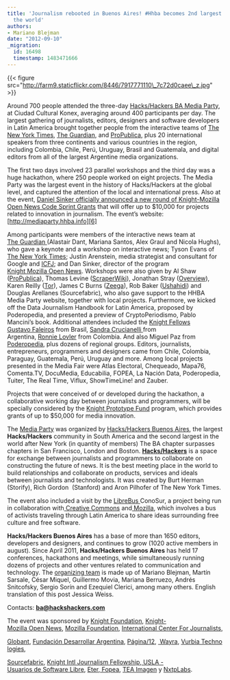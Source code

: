 ```yaml
---
title: 'Journalism rebooted in Buenos Aires! #Hhba becomes 2nd largest chapter in
  the world'
authors:
- Mariano Blejman
date: "2012-09-10"
_migration:
  id: 16498
  timestamp: 1483471666
---
```


{{< figure src="http://farm9.staticflickr.com/8446/7917771110\_7c72d0caee\_z.jpg" >}}

Around 700 people attended the three-day [Hacks/Hackers BA Media Party][1], at Ciudad Cultural Konex, averaging around 400 participants per day. The largest gathering of journalists, editors, designers and software developers in Latin America brought together people from the interactive teams of [The New York Times][2], [The Guardian][3], and [ProPublica][4], plus 20 international speakers from three continents and various countries in the region, including Colombia, Chile, Perú, Uruguay, Brasil and Guatemala, and digital editors from all of the largest Argentine media organizations.

The first two days involved 23 parallel workshops and the third day was a huge hackathon, where 250 people worked on eight projects. The Media Party was the largest event in the history of Hacks/Hackers at the global level, and captured the attention of the local and international press. Also at the event, [Daniel Sinker officially announced a new round of Knight-Mozilla Open News Code Sprint Grants][5] that will offer up to $10,000 for projects related to innovation in journalism. The event’s website: [http://mediaparty.hhba.info][6]

Among participants were members of the interactive news team at [The Guardian ][6](Alastair Dant, Mariana Santos, Alex Graul and Nicola Hughs), who gave a keynote and a workshop on interactive news; Tyson Evans of [The New York Times][6]; Justin Arenstein, media strategist and consultant for Google and [ICFJ][6]; and Dan Sinker, director of the program [Knight Mozilla Open News][6]. Workshops were also given by Al Shaw ([ProPublica][6]), Thomas Levine ([ScraperWiki][6]), Jonathan Stray ([Overview][6]), Karen Reilly ([Tor][6]), James C Burns ([Zeega][6]), Rob Baker ([Ushahidi][6]) and Douglas Arellanes (Sourcefabric), who also gave support to the HHBA Media Party website, together with local projects. Furthermore, we kicked off the Data Journalism Handbook for Latin America, proposed by Poderopedia, and presented a preview of CryptoPeriodismo, Pablo Mancini&#8217;s book. Additional attendees included the [Knight Fellows][7] [Gustavo Faleiros][6] from Brasil, [Sandra Crucianelli ][6]from Argentina, [Ronnie Lovler][6] from Colombia. And also Miguel Paz from [Poderopedia][6], plus dozens of regional groups. Editors, journalists, entrepreneurs, programmers and designers came from Chile, Colombia, Paraguay, Guatemala, Perú, Uruguay and more. Among local projects presented in the Media Fair were Atlas Electoral, Chequeado, Mapa76, Comenta.TV, DocuMedia, Educabilia, FOPEA, La Nación Data, Poderopedia, Tuiter, The Real Time, Viflux, ShowTimeLine! and Zauber.

Projects that were conceived of or developed during the hackathon, a collaborative working day between journalists and programmers, will be specially considered by the [Knight Prototype Fund][8] program, which provides grants of up to $50,000 for media innovation.

The [Media Party][6] was organized by [Hacks/Hackers Buenos Aires][6], the largest **Hacks/Hackers** community in South America and the second largest in the world after New York (in quantity of members) The BA chapter surpasses chapters in San Francisco, London and Boston. [**Hacks/Hackers**][6] is a space for exchange between journalists and programmers to collaborate on constructing the future of news. It is the best meeting place in the world to build relationships and collaborate on products, services and ideals between journalists and technologists. It was created by Burt Herman (Storify), Rich Gordon  (Stanford) and Aron Pilhofer of The New York Times.

The event also included a visit by the [LibreBus ][6]ConoSur, a project being run in collaboration with[ Creative Commons][6] and[ Mozilla][6], which involves a bus of activists traveling through Latin America to share ideas surrounding free culture and free software.

**Hacks/Hackers Buenos Aires** has a base of more than 1650 editors, developers and designers, and continues to grow (1020 active members in august). Since April 2011, **Hacks/Hackers Buenos Aires** has held 17 conferences, hackathons and meetings, while simultaneously running dozens of projects and other ventures related to communication and technology. The [organizing team][9] is made up of Mariano Blejman, Martín Sarsale, César Miquel, Guillermo Movia, Mariana Berruezo, Andrés Snitcofsky, Sergio Sorín and Ezequiel Clerici, among many others. English translation of this post Jessica Weiss.

Contacts: **[ba@hackshackers.com][6]**

The event was sponsored by [Knight Foundation][10], [Knight-Mozilla Open News][11], [Mozilla Foundation][12], [International Center For Journalists][13],

[Globant][14], [Fundación Desarrollar Argentina][15], [Página/12][16], [ Wayra][17], [Vurbia Technologies][18],

[Sourcefabric][19], [Knight Intl Journalism Fellowship][7],[ USLA -Usuarios de Software Libre][20], [Eter][21],[ Fopea][22], [TEA Imagen][23] y [NxtpLabs][24].

 [1]: http://www.meetup.com/HacksHackersBA/
 [2]: http://www.nytimes.com
 [3]: http://www.guardiannews.com/
 [4]: http://www.propublica.org/
 [5]: http://sinker.tumblr.com/post/30585668344/opennews-announcing-code-sprint-grants
 [6]: blank
 [7]: http://www.knight.icfj.org
 [8]: http://www.knightfoundation.org/prototype/
 [9]: http://mediaparty.hhba.info/?page_id=24
 [10]: http://www.knightfoundation.org
 [11]: http://www.mozillaopennews.org/
 [12]: http://www.mozilla.org
 [13]: http://www.icfj.org
 [14]: http://www.globant.com
 [15]: http://www.desarrollar.org
 [16]: http://www.pagina12.com.ar
 [17]: http://www.wayra.org
 [18]: http://www.vurbia.com
 [19]: http://www.sourcefabric.org
 [20]: http://www.usla.org.ar
 [21]: http://www.eter.com.ar
 [22]: http://www.fopea.org
 [23]: http://www.teaimagen.com.ar/
 [24]: http://www.nxtplabs.com